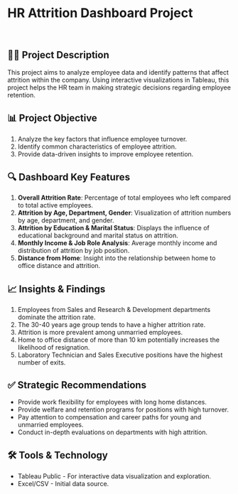 # HR Attrition Dashboard Project
<br>

## 👨‍💼 Project Description
This project aims to analyze employee data and identify patterns that affect attrition within the company. Using interactive visualizations in Tableau, this project helps the HR team in making strategic decisions regarding employee retention.
<br>

## 📊 Project Objective
1. Analyze the key factors that influence employee turnover.
2. Identify common characteristics of employee attrition.
3. Provide data-driven insights to improve employee retention.

## 🔍 Dashboard Key Features
1. **Overall Attrition Rate**: Percentage of total employees who left compared to total active employees.
2. **Attrition by Age, Department, Gender**: Visualization of attrition numbers by age, department, and gender.
3. **Attrition by Education & Marital Status**: Displays the influence of educational background and marital status on attrition.
4. **Monthly Income & Job Role Analysis**: Average monthly income and distribution of attrition by job position.
5. **Distance from Home**: Insight into the relationship between home to office distance and attrition.

## 📈 Insights & Findings
1. Employees from Sales and Research & Development departments dominate the attrition rate.
2. The 30-40 years age group tends to have a higher attrition rate.
3. Attrition is more prevalent among unmarried employees.
4. Home to office distance of more than 10 km potentially increases the likelihood of resignation.
5. Laboratory Technician and Sales Executive positions have the highest number of exits.

## ✅ Strategic Recommendations
- Provide work flexibility for employees with long home distances.
- Provide welfare and retention programs for positions with high turnover.
- Pay attention to compensation and career paths for young and unmarried employees.
- Conduct in-depth evaluations on departments with high attrition.
  
## 🛠️ Tools & Technology
- Tableau Public - For interactive data visualization and exploration.
- Excel/CSV - Initial data source.


